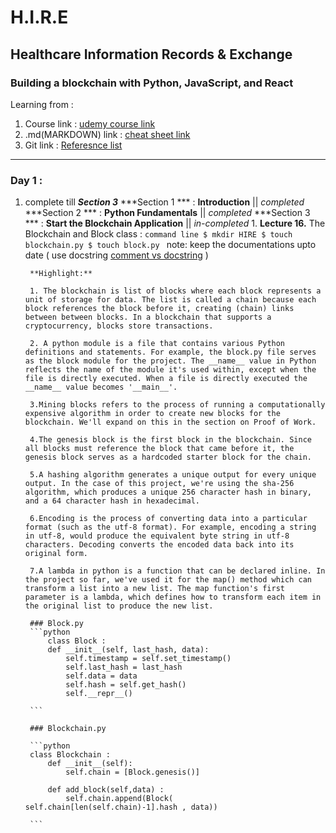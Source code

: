 # H.I.R.E
## Healthcare Information Records & Exchange
### Building a blockchain  with Python, JavaScript, and React
Learning from : 
1. Course link :
	[udemy course link](https://www.udemy.com/course/python-js-react-blockchain/learn/lecture/16601462#overview) 
2. .md(MARKDOWN) link :
	[cheat sheet link](https://www.udemy.com/course/python-js-react-blockchain/learn/lecture/16601462#overview)
3. Git link :
	[Referesnce list]()
<hr>

### Day 1 :
1. complete till ***Section 3***
	***Section 1 *** : **Introduction**  || *completed*
	***Section 2 *** : **Python Fundamentals** || *completed*
	***Section 3 *** : **Start the Blockchain Application** || *in-completed*
		1. **Lecture 16.** The Blockchain and Block class :
				```command line
					$ mkdir HIRE
					$ touch blockchain.py
					$ touch block.py
				``` 
				note: 
					keep the documentations upto date ( use docstring [comment vs docstring](https://stackoverflow.com/questions/19074745/docstrings-vs-comments) )

		**Highlight:**
		
		1. The blockchain is list of blocks where each block represents a unit of storage for data. The list is called a chain because each block references the block before it, creating (chain) links between between blocks. In a blockchain that supports a cryptocurrency, blocks store transactions.

		2. A python module is a file that contains various Python definitions and statements. For example, the block.py file serves as the block module for the project. The __name__ value in Python reflects the name of the module it's used within, except when the file is directly executed. When a file is directly executed the __name__ value becomes '__main__'.

		3.Mining blocks refers to the process of running a computationally expensive algorithm in order to create new blocks for the blockchain. We'll expand on this in the section on Proof of Work.

		4.The genesis block is the first block in the blockchain. Since all blocks must reference the block that came before it, the genesis block serves as a hardcoded starter block for the chain.

		5.A hashing algorithm generates a unique output for every unique output. In the case of this project, we're using the sha-256 algorithm, which produces a unique 256 character hash in binary, and a 64 character hash in hexadecimal.

		6.Encoding is the process of converting data into a particular format (such as the utf-8 format). For example, encoding a string in utf-8, would produce the equivalent byte string in utf-8 characters. Decoding converts the encoded data back into its original form.

		7.A lambda in python is a function that can be declared inline. In the project so far, we've used it for the map() method which can transform a list into a new list. The map function's first parameter is a lambda, which defines how to transform each item in the original list to produce the new list. 

		### Block.py
		```python
			class Block :
		    def __init__(self, last_hash, data):
		        self.timestamp = self.set_timestamp()
		        self.last_hash = last_hash  
		        self.data = data  
		        self.hash = self.get_hash()  
		        self.__repr__()

		```

		### Blockchain.py

		```python
		class Blockchain :
		    def __init__(self):
		        self.chain = [Block.genesis()]

		    def add_block(self,data) :
		        self.chain.append(Block( self.chain[len(self.chain)-1].hash , data))

		```
                 